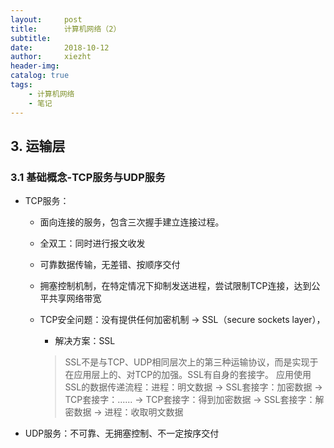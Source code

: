 ```yaml
---
layout:     post
title:      计算机网络（2）
subtitle:   
date:       2018-10-12
author:     xiezht
header-img: 
catalog: true
tags: 
    - 计算机网络
    - 笔记
---
```


## 3. 运输层

### 3.1 基础概念-TCP服务与UDP服务

* TCP服务：
  + 面向连接的服务，包含三次握手建立连接过程。
  + 全双工：同时进行报文收发
  + 可靠数据传输，无差错、按顺序交付
  + 拥塞控制机制，在特定情况下抑制发送进程，尝试限制TCP连接，达到公平共享网络带宽

  + TCP安全问题：没有提供任何加密机制 -> SSL（secure sockets layer），
    - 解决方案：SSL

    > SSL不是与TCP、UDP相同层次上的第三种运输协议，而是实现于在应用层上的、对TCP的加强。SSL有自身的套接字。
    > 应用使用SSL的数据传递流程：进程：明文数据 -> SSL套接字：加密数据 -> TCP套接字：...... -> TCP套接字：得到加密数据 -> SSL套接字：解密数据 -> 进程：收取明文数据

* UDP服务：不可靠、无拥塞控制、不一定按序交付
